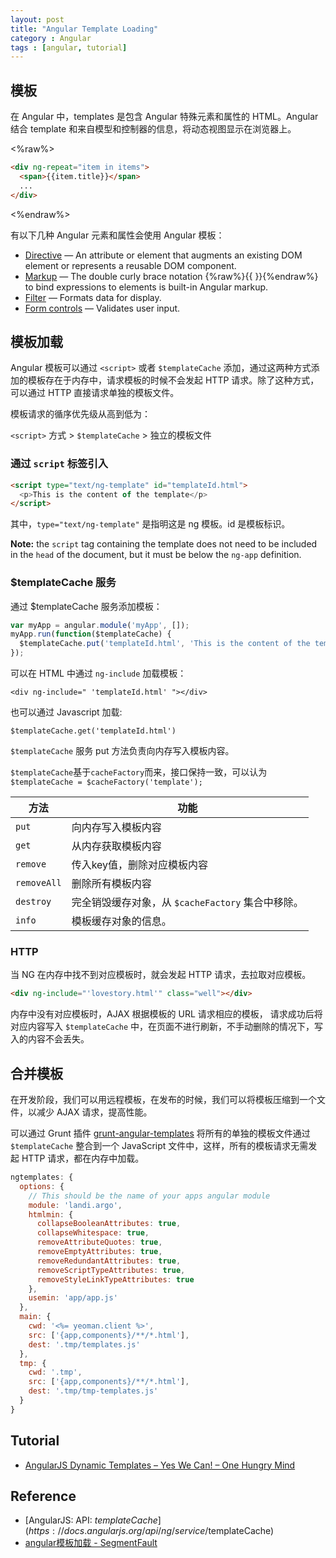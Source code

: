 ```yaml
---
layout: post
title: "Angular Template Loading"
category : Angular
tags : [angular, tutorial]
--- 
```


## 模板

在 Angular 中，templates 是包含 Angular 特殊元素和属性的 HTML。Angular 结合 template 和来自模型和控制器的信息，将动态视图显示在浏览器上。

<%raw%>
```html
<div ng-repeat="item in items">
  <span>{{item.title}}</span>
  ...
</div>
```
<%endraw%>

有以下几种 Angular 元素和属性会使用 Angular 模板：

* [Directive](https://docs.angularjs.org/guide/directive) — An attribute or element that
    augments an existing DOM element or represents a reusable DOM component.
* [Markup](https://docs.angularjs.org/api/ng/service/$interpolate) — The double curly brace notation {%raw%}{{ }}{%endraw%} to bind expressions to elements is built-in Angular markup.
* [Filter](https://docs.angularjs.org/guide/filter) — Formats data for display.
* [Form controls](https://docs.angularjs.org/guide/forms) — Validates user input.


## 模板加载

Angular 模板可以通过 `<script>` 或者 `$templateCache` 添加，通过这两种方式添加的模板存在于内存中，请求模板的时候不会发起 HTTP 请求。除了这种方式，可以通过 HTTP 直接请求单独的模板文件。

模板请求的循序优先级从高到低为：

`<script>` 方式 > `$templateCache` > 独立的模板文件

### 通过 `script` 标签引入 

```html
<script type="text/ng-template" id="templateId.html">
  <p>This is the content of the template</p>
</script>
```

其中，`type="text/ng-template"` 是指明这是 ng 模板。id 是模板标识。

<!--more-->

__Note:__ the `script` tag containing the template does not need to be included in the `head` of the document, but it must be below the `ng-app` definition.

### $templateCache 服务

通过 $templateCache 服务添加模板：

```js
var myApp = angular.module('myApp', []);
myApp.run(function($templateCache) {
  $templateCache.put('templateId.html', 'This is the content of the template');
});
```

可以在 HTML 中通过 `ng-include` 加载模板：

    <div ng-include=" 'templateId.html' "></div>

也可以通过 Javascript 加载:

    $templateCache.get('templateId.html')

`$templateCache` 服务 put 方法负责向内存写入模板内容。

`$templateCache`基于`cacheFactory`而来，接口保持一致，可以认为  
`$templateCache = $cacheFactory('template');`

方法        | 功能                    
--------- | ----------------------
`put`       | 向内存写入模板内容             
`get`       | 从内存获取模板内容             
`remove`    | 传入key值，删除对应模板内容       
`removeAll` | 删除所有模板内容              
`destroy`   | 完全销毁缓存对象，从 `$cacheFactory` 集合中移除。
`info`      | 模板缓存对象的信息。     

### HTTP

当 NG 在内存中找不到对应模板时，就会发起 HTTP 请求，去拉取对应模板。

```html
<div ng-include="'lovestory.html'" class="well"></div>
```

内存中没有对应模板时，AJAX 根据模板的 URL 请求相应的模板， 请求成功后将对应内容写入 `$templateCache` 中，在页面不进行刷新，不手动删除的情况下，写入的内容不会丢失。

## 合并模板

在开发阶段，我们可以用远程模板，在发布的时候，我们可以将模板压缩到一个文件，以减少 AJAX 请求，提高性能。

可以通过 Grunt 插件 [grunt-angular-templates](https://www.npmjs.org/package/grunt-angular-templates) 将所有的单独的模板文件通过 `$templateCache` 整合到一个 JavaScript 文件中，这样，所有的模板请求无需发起 HTTP 请求，都在内存中加载。

```js
ngtemplates: {
  options: {
    // This should be the name of your apps angular module
    module: 'landi.argo',
    htmlmin: {
      collapseBooleanAttributes: true,
      collapseWhitespace: true,
      removeAttributeQuotes: true,
      removeEmptyAttributes: true,
      removeRedundantAttributes: true,
      removeScriptTypeAttributes: true,
      removeStyleLinkTypeAttributes: true
    },
    usemin: 'app/app.js'
  },
  main: {
    cwd: '<%= yeoman.client %>',
    src: ['{app,components}/**/*.html'],
    dest: '.tmp/templates.js'
  },
  tmp: {
    cwd: '.tmp',
    src: ['{app,components}/**/*.html'],
    dest: '.tmp/tmp-templates.js'
  }
}
```

## Tutorial

- [AngularJS Dynamic Templates – Yes We Can! – One Hungry Mind](http://onehungrymind.com/angularjs-dynamic-templates/)

## Reference

- [AngularJS: API: $templateCache](https://docs.angularjs.org/api/ng/service/$templateCache)
- [angular模板加载 - SegmentFault](http://segmentfault.com/blog/bornkiller/1190000000437230)